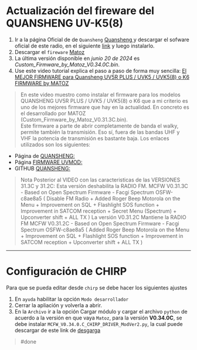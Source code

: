 # Actualización del fireware del QUANSHENG UV-K5(8)

1. Ir a la página Oficial de de `Quansheng` [Quansheng ](http://en.qsfj.com/) y descargar el sofware oficial de este radio, en el siguiente [link](http://en.qsfj.com/support/downloads/3268) y luego instalarlo.
2. Descargar el `fireware` [Matoz](https://github.com/spm81/Quansheng_UV-K5/tree/main/Firmware/UNIVERSAL%20FIRMWARE%20(%20All%20Radios%20-%20UV-K5%2C%20UV-K5(8)%2C%20UV-K6%2C%20UV-5R%20Plus%2C%20etc...)/Custom%20Firmware%20by%20Matoz%20(%20spm81%20))
3. La última versión disponible en *junio 20 de 2024* es *Custom_Firmware_by_Matoz_V0.34.0C.bin*.
4. Use este video tutorial explica el paso a paso de forma muy sencilla: [El MEJOR FIRMWARE para Quansheng UV5R PLUS / UVK5 / UVK5(8) o K6 FIRMWARE by MATOZ](https://www.youtube.com/watch?v=p2biEejciwo&t=4s)

  > En este video muestro como instalar el firmware para los modelos  QUANSHENG  UV5R PLUS / UVK5 / UVK5(8) o K6  que a mi criterio es uno de los mejores firmware que hay en la actualidad. En concreto es el desarrollado por MATOZ (Custom_Firmware_by_Matoz_V0.31.3C.bin).  
  > Este firmware a parte de abrir completamente de banda el walky, permite también la transmisión. Eso sí, fuera de las bandas UHF y VHF  la potencia de transmisión es bastante baja. Los enlaces utilizados son los siguientes:
- Página de [QUANSHENG:](http://en.qsfj.com/)
- Página [FIRMWARE UVMOD:](https://whosmatt.github.io/uvmod/)
- GITHUB [QUANSHENG:](https://github.com/spm81/Quansheng_UV-K5)

> Nota Posterior al VIDEO con las caracteristicas de las VERSIONES 31.3C y 31.2C: Esta versión deshabilita la RADIO FM. MCFW V0.31.3C - Based on Open Spectrum Firmware - Facgi Spectrum OSFW-c8ae8a5 ( Disable FM Radio + Added Roger Beep Motorola on the Menu + Improvement on SQL + Flashlight SOS function + Improvement in SATCOM reception + Secret Menu (Spectrum) + Upconverter shift + ALL TX ) 
> La versión V0.31.2C Mantiene la RADIO FM MCFW V0.31.2C - Based on Open Spectrum Firmware - Facgi Spectrum OSFW-c8ae8a5 ( Added Roger Beep Motorola on the Menu + Improvement on SQL + Flashlight SOS function + Improvement in SATCOM reception + Upconverter shift + ALL TX )

---
# Configuración de CHIRP

Para que se pueda editar desde `chirp` se debe hacer los siguientes ajustes

1. En `ayuda` habilitar la opción `Modo desarrollador`
2. Cerrar la apliación y volverla a abrir.
3. En la `Archivo` ir a la opción Cargar módulo y cargar el archivo `python` de acuerdo a la versión en que vaya `Matoz`, para la versión **V0.34.0C**, se debe instalar `MCFW_V0.34.0.C_CHIRP_DRIVER_ModVer2.py`, la cual puede descargar de este link de [desgarga](https://github.com/spm81/Quansheng_UV-K5/blob/main/Firmware/UNIVERSAL%20FIRMWARE%20(%20All%20Radios%20-%20UV-K5%2C%20UV-K5(8)%2C%20UV-K6%2C%20UV-5R%20Plus%2C%20etc...)/Custom%20Firmware%20by%20Matoz%20(%20spm81%20)/MCFW_V0.34.0.C_CHIRP_DRIVER_ModVer2.py)





> #done
